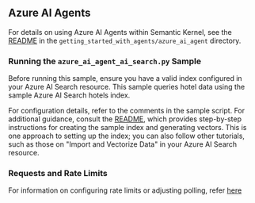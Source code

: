 ## Azure AI Agents

For details on using Azure AI Agents within Semantic Kernel, see the [README](../../../getting_started_with_agents/azure_ai_agent/README.md) in the `getting_started_with_agents/azure_ai_agent` directory.

### Running the `azure_ai_agent_ai_search.py` Sample

Before running this sample, ensure you have a valid index configured in your Azure AI Search resource. This sample queries hotel data using the sample Azure AI Search hotels index.

For configuration details, refer to the comments in the sample script. For additional guidance, consult the [README](../../memory/azure_ai_search_hotel_samples/README.md), which provides step-by-step instructions for creating the sample index and generating vectors. This is one approach to setting up the index; you can also follow other tutorials, such as those on "Import and Vectorize Data" in your Azure AI Search resource.

### Requests and Rate Limits

For information on configuring rate limits or adjusting polling, refer [here](../../../getting_started_with_agents/azure_ai_agent/README.md#requests-and-rate-limits)
